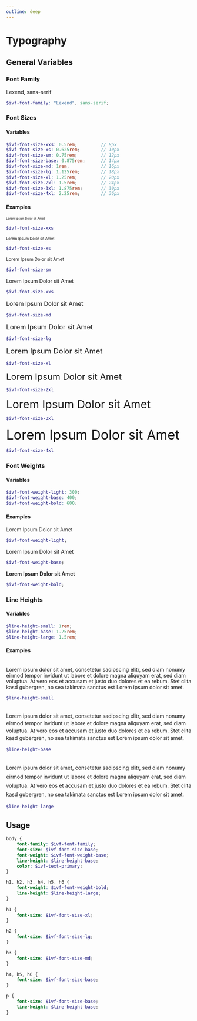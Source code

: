 ```yaml
---
outline: deep
---
```


<style>
    @import './../../dist/css/main.css';
</style>

# Typography

## General Variables

### Font Family

Lexend, sans-serif

```SCSS
$ivf-font-family: "Lexend", sans-serif;
```

### Font Sizes

#### Variables

```SCSS
$ivf-font-size-xxs: 0.5rem;         // 8px
$ivf-font-size-xs: 0.625rem;        // 10px
$ivf-font-size-sm: 0.75rem;         // 12px
$ivf-font-size-base: 0.875rem;      // 14px
$ivf-font-size-md: 1rem;            // 16px
$ivf-font-size-lg: 1.125rem;        // 18px
$ivf-font-size-xl: 1.25rem;         // 20px
$ivf-font-size-2xl: 1.5rem;         // 24px
$ivf-font-size-3xl: 1.875rem;       // 30px
$ivf-font-size-4xl: 2.25rem;        // 36px
```

#### Examples

<span style="font-size: 0.5rem;">Lorem Ipsum Dolor sit Amet</span>

```SCSS
$ivf-font-size-xxs
```

<span style="font-size: 0.625rem;">Lorem Ipsum Dolor sit Amet</span>

```SCSS
$ivf-font-size-xs
```

<span style="font-size: 0.75rem;">Lorem Ipsum Dolor sit Amet</span>

```SCSS
$ivf-font-size-sm
```

<span style="font-size: 0.875rem;">Lorem Ipsum Dolor sit Amet</span>

```SCSS
$ivf-font-size-xxs
```

<span style="font-size: 1rem;">Lorem Ipsum Dolor sit Amet</span>

```SCSS
$ivf-font-size-md
```

<span style="font-size: 1.125rem;">Lorem Ipsum Dolor sit Amet</span>

```SCSS
$ivf-font-size-lg
```

<span style="font-size: 1.25rem;">Lorem Ipsum Dolor sit Amet</span>

```SCSS
$ivf-font-size-xl
```

<span style="font-size: 1.5rem;">Lorem Ipsum Dolor sit Amet</span>

```SCSS
$ivf-font-size-2xl
```

<span style="font-size: 1.875rem;">Lorem Ipsum Dolor sit Amet</span>

```SCSS
$ivf-font-size-3xl
```

<span style="font-size: 2.25rem;">Lorem Ipsum Dolor sit Amet</span>

```SCSS
$ivf-font-size-4xl
```

### Font Weights

#### Variables

```SCSS
$ivf-font-weight-light: 300;
$ivf-font-weight-base: 400;
$ivf-font-weight-bold: 600;
```

#### Examples

<span style="font-weight: 300;">Lorem Ipsum Dolor sit Amet</span>

```SCSS
$ivf-font-weight-light;
```

<span style="font-weight: 400;">Lorem Ipsum Dolor sit Amet</span>

```SCSS
$ivf-font-weight-base;
```

<span style="font-weight: 600;">Lorem Ipsum Dolor sit Amet</span>

```SCSS
$ivf-font-weight-bold;
```

### Line Heights

#### Variables

```SCSS
$line-height-small: 1rem;
$line-height-base: 1.25rem;
$line-height-large: 1.5rem;
```

#### Examples

<br>

<div style="line-height: 1rem;">Lorem ipsum dolor sit amet, consetetur sadipscing elitr, sed diam nonumy eirmod tempor invidunt ut labore et dolore magna aliquyam erat, sed diam voluptua. At vero eos et accusam et justo duo dolores et ea rebum. Stet clita kasd gubergren, no sea takimata sanctus est Lorem ipsum dolor sit amet.</div>

```SCSS
$line-height-small
```

<br>

<div style="line-height: 1.25rem;">Lorem ipsum dolor sit amet, consetetur sadipscing elitr, sed diam nonumy eirmod tempor invidunt ut labore et dolore magna aliquyam erat, sed diam voluptua. At vero eos et accusam et justo duo dolores et ea rebum. Stet clita kasd gubergren, no sea takimata sanctus est Lorem ipsum dolor sit amet.</div>

```SCSS
$line-height-base
```

<br>

<div style="line-height: 1.5rem;">Lorem ipsum dolor sit amet, consetetur sadipscing elitr, sed diam nonumy eirmod tempor invidunt ut labore et dolore magna aliquyam erat, sed diam voluptua. At vero eos et accusam et justo duo dolores et ea rebum. Stet clita kasd gubergren, no sea takimata sanctus est Lorem ipsum dolor sit amet.</div>

```SCSS
$line-height-large
```

## Usage

```SCSS
body {
    font-family: $ivf-font-family;
    font-size: $ivf-font-size-base;
    font-weight: $ivf-font-weight-base;
    line-height: $line-height-base;
    color: $ivf-text-primary;
}

h1, h2, h3, h4, h5, h6 {
    font-weight: $ivf-font-weight-bold;
    line-height: $line-height-large;
}
    
h1 {
    font-size: $ivf-font-size-xl;
}

h2 {
    font-size: $ivf-font-size-lg;
}

h3 {
    font-size: $ivf-font-size-md;
}

h4, h5, h6 {
    font-size: $ivf-font-size-base;
}

p {
    font-size: $ivf-font-size-base;
    line-height: $line-height-base;
}
```